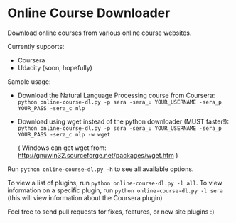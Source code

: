 Online Course Downloader
================

Download online courses from various online course websites.

Currently supports:
 * Coursera 
 * Udacity (soon, hopefully)

Sample usage:

*	Download the Natural Language Processing course from Coursera:
	`python online-course-dl.py -p sera -sera_u YOUR_USERNAME -sera_p YOUR_PASS -sera_c nlp`

*	Download using wget instead of the python downloader (MUST faster!):
	`python online-course-dl.py -p sera -sera_u YOUR_USERNAME -sera_p YOUR_PASS -sera_c nlp -w wget`

	( Windows can get wget from: http://gnuwin32.sourceforge.net/packages/wget.htm )

Run `python online-course-dl.py -h` to see all available options.

To view a list of plugins, run `python online-course-dl.py -l all`. To view information on a specific plugin, run `python online-course-dl.py -l sera` (this will view information about the Coursera plugin)



Feel free to send pull requests for fixes, features, or new site plugins :)
